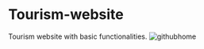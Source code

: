 # Tourism-website
Tourism website with basic functionalities.
![githubhome](https://user-images.githubusercontent.com/117203503/200630570-0bd94a50-f3f1-4c74-87d4-52e1f1b3d5b8.png)

